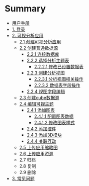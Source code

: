 # Summary

* [用户手册](README.md)
* [1. 登录](chapter1.md)
* [2. 可视分析应用](可视分析应用.md)
    * [2.1 创建可视分析应用](创建可视分析应用.md)
    * [2.2 创建普通数据源](22-创建普通数据源.md)
        * [2.2.1 连接数据库](221-连接数据库.md)
        * [2.2.2 选择分析主题表](222-选择分析主题表.md)
            * [2.2.2.1 修改已设置数据表](2221-修改已设置数据表.md)
        * [2.2.3 创建分析视图](223-创建分析视图.md)
            * [2.2.3.1 分析视图相关操作](2231-分析视图相关操作.md)
            * [2.2.3.2 数据表字段操作](2232-数据表字段操作.md)
        * [2.2.4 视图字段编辑](224-视图字段编辑.md)
    * [2.3 创建cube数据源](23-创建cube数据源.md)
    * [2.4 编辑可视主题](24-创建可视主题.md)
        * [2.4.1 添加图表](241-添加图标.md)
            * [2.4.1.1 配置图表数据](2411-配置图表数据.md)
            * [2.4.1.2 修改图表样式](2412-修改图表样式.md)
        * [2.4.2 添加控件](242-添加控件.md)
        * [2.4.3 添加3D模块](243-添加3d模块.md)
        * [2.4.4 关联互动](244-关联互动.md)
    * [2.5 上传应用缩略图](25-上传应用缩略图.md)
    * [2.6 上传应用资源](26-上传应用资源.md)
    * 2.7 归档
    * 2.8 复制
    * 2.9 删除
* [3. 常见问题](常见问题.md)

